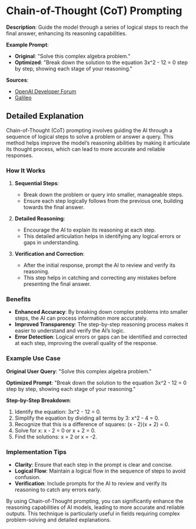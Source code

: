 # Chain-of-Thought (CoT) Prompting

**Description**: Guide the model through a series of logical steps to reach the final answer, enhancing its reasoning capabilities.

**Example Prompt**:
- **Original**: "Solve this complex algebra problem."
- **Optimized**: "Break down the solution to the equation 3x^2 - 12 = 0 step by step, showing each stage of your reasoning."

**Sources**: 
- [OpenAI Developer Forum](https://community.openai.com)
- [Galileo](https://www.rungalileo.io)

## Detailed Explanation

Chain-of-Thought (CoT) prompting involves guiding the AI through a sequence of logical steps to solve a problem or answer a query. This method helps improve the model’s reasoning abilities by making it articulate its thought process, which can lead to more accurate and reliable responses.

### How It Works

1. **Sequential Steps**:
   - Break down the problem or query into smaller, manageable steps.
   - Ensure each step logically follows from the previous one, building towards the final answer.

2. **Detailed Reasoning**:
   - Encourage the AI to explain its reasoning at each step.
   - This detailed articulation helps in identifying any logical errors or gaps in understanding.

3. **Verification and Correction**:
   - After the initial response, prompt the AI to review and verify its reasoning.
   - This step helps in catching and correcting any mistakes before presenting the final answer.

### Benefits

- **Enhanced Accuracy**: By breaking down complex problems into smaller steps, the AI can process information more accurately.
- **Improved Transparency**: The step-by-step reasoning process makes it easier to understand and verify the AI’s logic.
- **Error Detection**: Logical errors or gaps can be identified and corrected at each step, improving the overall quality of the response.

### Example Use Case
    
**Original User Query**: "Solve this complex algebra problem."

**Optimized Prompt**: 
"Break down the solution to the equation 3x^2 - 12 = 0 step by step, showing each stage of your reasoning."

**Step-by-Step Breakdown**:
1. Identify the equation: 3x^2 - 12 = 0.
2. Simplify the equation by dividing all terms by 3: x^2 - 4 = 0.
3. Recognize that this is a difference of squares: (x - 2)(x + 2) = 0.
4. Solve for x: x - 2 = 0 or x + 2 = 0.
5. Find the solutions: x = 2 or x = -2.

### Implementation Tips

- **Clarity**: Ensure that each step in the prompt is clear and concise.
- **Logical Flow**: Maintain a logical flow in the sequence of steps to avoid confusion.
- **Verification**: Include prompts for the AI to review and verify its reasoning to catch any errors early.

By using Chain-of-Thought prompting, you can significantly enhance the reasoning capabilities of AI models, leading to more accurate and reliable outputs. This technique is particularly useful in fields requiring complex problem-solving and detailed explanations.
